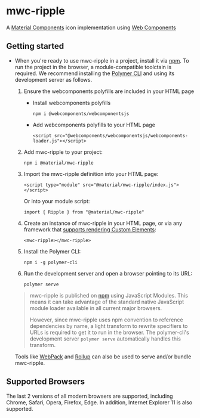 # mwc-ripple
A [Material Components](https://material.io/components/) icon implementation using [Web Components](https://www.webcomponents.org/introduction)

## Getting started

* When you're ready to use mwc-ripple in a project, install it via [npm](https://www.npmjs.com/). To run the project in the browser, a module-compatible toolctain is required. We recommend installing the [Polymer CLI](https://github.com/Polymer/polymer-cli) and using its development server as follows.

  1. Ensure the webcomponents polyfills are included in your HTML page

      - Install webcomponents polyfills

          ```npm i @webcomponents/webcomponentsjs```

      - Add webcomponents polyfills to your HTML page

          ```<script src="@webcomponents/webcomponentsjs/webcomponents-loader.js"></script>```

  1. Add mwc-ripple to your project:

      ```npm i @material/mwc-ripple```

  1. Import the mwc-ripple definition into your HTML page:

      ```<script type="module" src="@material/mwc-ripple/index.js"></script>```

      Or into your module script:

      ```import { Ripple } from "@material/mwc-ripple"```

  1. Create an instance of mwc-ripple in your HTML page, or via any framework that [supports rendering Custom Elements](https://custom-elements-everywhere.com/):

      ```<mwc-ripple></mwc-ripple>```

  1. Install the Polymer CLI:

      ```npm i -g polymer-cli```

  1. Run the development server and open a browser pointing to its URL:

      ```polymer serve```

  > mwc-ripple is published on [npm](https://www.npmjs.com/package/@material/mwc-ripple) using JavaScript Modules.
  This means it can take advantage of the standard native JavaScript module loader available in all current major browsers.
  >
  > However, since mwc-ripple uses npm convention to reference dependencies by name, a light transform to rewrite specifiers to URLs is required to get it to run in the browser. The polymer-cli's development server `polymer serve` automatically handles this transform.

  Tools like [WebPack](https://webpack.js.org/) and [Rollup](https://rollupjs.org/) can also be used to serve and/or bundle mwc-ripple.

## Supported Browsers

The last 2 versions of all modern browsers are supported, including
Chrome, Safari, Opera, Firefox, Edge. In addition, Internet Explorer 11 is also supported.
